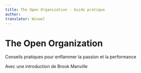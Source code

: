 ```yaml
---
title: The Open Organization - Guide pratique
author:
translator: Winael
---
```


# The Open Organization

Conseils pratiques pour enflammer la passion et la performance



Avec une introduction de Brook Manville
